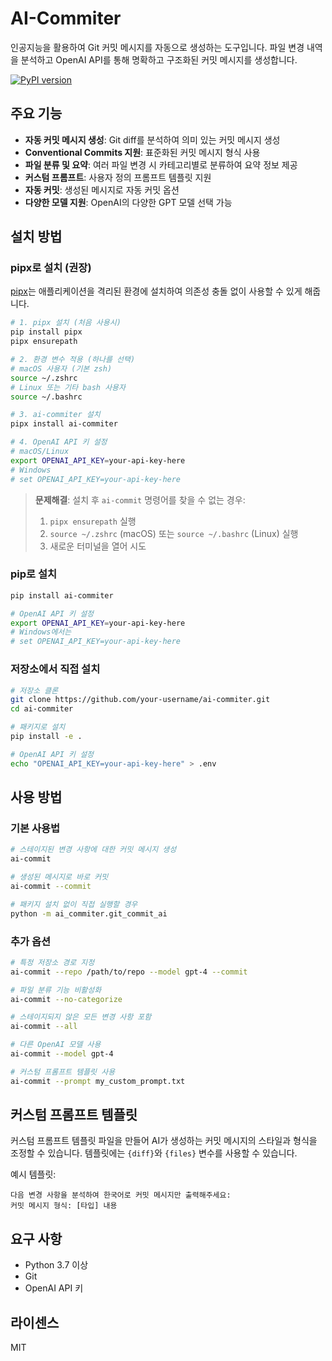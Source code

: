 # AI-Commiter

인공지능을 활용하여 Git 커밋 메시지를 자동으로 생성하는 도구입니다. 파일 변경 내역을 분석하고 OpenAI API를 통해 명확하고 구조화된 커밋 메시지를 생성합니다.

[![PyPI version](https://badge.fury.io/py/ai-commiter.svg)](https://badge.fury.io/py/ai-commiter)

## 주요 기능

- **자동 커밋 메시지 생성**: Git diff를 분석하여 의미 있는 커밋 메시지 생성
- **Conventional Commits 지원**: 표준화된 커밋 메시지 형식 사용
- **파일 분류 및 요약**: 여러 파일 변경 시 카테고리별로 분류하여 요약 정보 제공
- **커스텀 프롬프트**: 사용자 정의 프롬프트 템플릿 지원
- **자동 커밋**: 생성된 메시지로 자동 커밋 옵션
- **다양한 모델 지원**: OpenAI의 다양한 GPT 모델 선택 가능

## 설치 방법

### pipx로 설치 (권장)

[pipx](https://pypa.github.io/pipx/)는 애플리케이션을 격리된 환경에 설치하여 의존성 충돌 없이 사용할 수 있게 해줍니다.

```bash
# 1. pipx 설치 (처음 사용시)
pip install pipx
pipx ensurepath

# 2. 환경 변수 적용 (하나를 선택)
# macOS 사용자 (기본 zsh)
source ~/.zshrc
# Linux 또는 기타 bash 사용자
source ~/.bashrc

# 3. ai-commiter 설치
pipx install ai-commiter

# 4. OpenAI API 키 설정
# macOS/Linux
export OPENAI_API_KEY=your-api-key-here
# Windows
# set OPENAI_API_KEY=your-api-key-here
```

> **문제해결**: 설치 후 `ai-commit` 명령어를 찾을 수 없는 경우:
> 1. `pipx ensurepath` 실행
> 2. `source ~/.zshrc` (macOS) 또는 `source ~/.bashrc` (Linux) 실행
> 3. 새로운 터미널을 열어 시도

### pip로 설치

```bash
pip install ai-commiter

# OpenAI API 키 설정
export OPENAI_API_KEY=your-api-key-here
# Windows에서는
# set OPENAI_API_KEY=your-api-key-here
```

### 저장소에서 직접 설치

```bash
# 저장소 클론
git clone https://github.com/your-username/ai-commiter.git
cd ai-commiter

# 패키지로 설치
pip install -e .

# OpenAI API 키 설정
echo "OPENAI_API_KEY=your-api-key-here" > .env
```

## 사용 방법

### 기본 사용법

```bash
# 스테이지된 변경 사항에 대한 커밋 메시지 생성
ai-commit

# 생성된 메시지로 바로 커밋
ai-commit --commit

# 패키지 설치 없이 직접 실행할 경우
python -m ai_commiter.git_commit_ai
```

### 추가 옵션

```bash
# 특정 저장소 경로 지정
ai-commit --repo /path/to/repo --model gpt-4 --commit

# 파일 분류 기능 비활성화
ai-commit --no-categorize

# 스테이지되지 않은 모든 변경 사항 포함
ai-commit --all

# 다른 OpenAI 모델 사용
ai-commit --model gpt-4

# 커스텀 프롬프트 템플릿 사용
ai-commit --prompt my_custom_prompt.txt
```

## 커스텀 프롬프트 템플릿

커스텀 프롬프트 템플릿 파일을 만들어 AI가 생성하는 커밋 메시지의 스타일과 형식을 조정할 수 있습니다. 템플릿에는 `{diff}`와 `{files}` 변수를 사용할 수 있습니다.

예시 템플릿:

```
다음 변경 사항을 분석하여 한국어로 커밋 메시지만 출력해주세요:
커밋 메시지 형식: [타입] 내용
```

## 요구 사항

- Python 3.7 이상
- Git
- OpenAI API 키

## 라이센스

MIT
